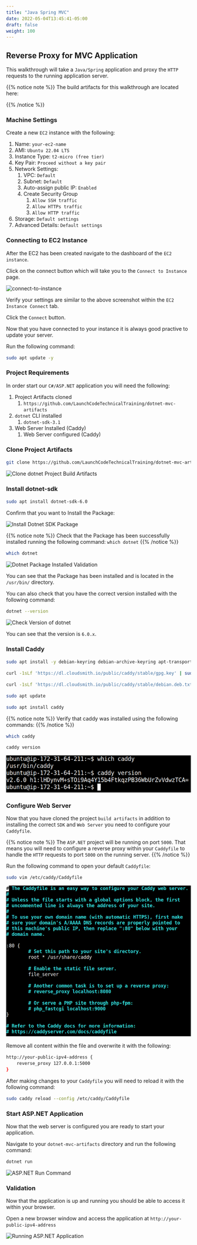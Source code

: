 ```yaml
---
title: "Java Spring MVC"
date: 2022-05-04T13:45:41-05:00
draft: false
weight: 100
---
```


## Reverse Proxy for MVC Application

This walkthrough will take a `Java/Spring` application and proxy the `HTTP` requests to the running application server.

{{% notice note %}}
The build artifacts for this walkthrough are located here:

{{% /notice %}}

### Machine Settings

Create a new `EC2` instance with the following:
1. Name: `your-ec2-name`
1. AMI: `Ubuntu 22.04 LTS`
1. Instance Type: `t2-micro (free tier)`
1. Key Pair: `Proceed without a key pair`
1. Network Settings:
    1. VPC: `Default`
    1. Subnet: `Default`
    1. Auto-assign public IP: `Enabled`
    1. Create Security Group
        1. `Allow SSH traffic`
        1. `Allow HTTPs traffic`
        1. `Allow HTTP traffic`
1. Storage: `Default settings`
1. Advanced Details: `Default settings`

### Connecting to EC2 Instance

After the EC2 has been created navigate to the dashboard of the `EC2 instance`.

Click on the connect button which will take you to the `Connect to Instance` page.

![connect-to-instance](pictures/connect-to-instance.png?classes=border)

Verify your settings are similar to the above screenshot within the `EC2 Instance Connect` tab.

Click the `Connect` button.



Now that you have connected to your instance it is always good practive to update your server.

Run the following command:

```bash
sudo apt update -y
```

### Project Requirements

In order start our `C#/ASP.NET` application you will need the following:
1. Project Artifacts cloned
    1. `https://github.com/LaunchCodeTechnicalTraining/dotnet-mvc-artifacts`
1. `dotnet` CLI installed
    1. `dotnet-sdk-3.1`
1. Web Server Installed (Caddy)
    1. Web Server configured (Caddy)

### Clone Project Artifacts

```bash
git clone https://github.com/LaunchCodeTechnicalTraining/dotnet-mvc-artifacts
```

![Clone dotnet Project Build Artifacts](pictures/clone-dotnet-artifacts.png?classes=border)

### Install dotnet-sdk

```bash
sudo apt install dotnet-sdk-6.0
```

Confirm that you want to Install the Package:

![Install Dotnet SDK Package](pictures/apt-install-dotnet-Y.png?classes=border)

{{% notice note %}}
Check that the Package has been successfully installed running the following command: `which dotnet`
{{% /notice %}}

```bash
which dotnet
```
![Dotnet Package Installed Validation](pictures/dotnet-installed-check.png?classes=border)

You can see that the Package has been installed and is located in the `/usr/bin/` directory.

You can also check that you have the correct version installed with the following command:

```bash
dotnet --version
```

![Check Version of dotnet](pictures/dotnet--version.png?classes=border)

You can see that the version is `6.0.x`.

### Install Caddy

```bash
sudo apt install -y debian-keyring debian-archive-keyring apt-transport-https
```

```bash
curl -1sLf 'https://dl.cloudsmith.io/public/caddy/stable/gpg.key' | sudo gpg --dearmor -o /usr/share/keyrings/caddy-stable-archive-keyring.gpg
```

```bash
curl -1sLf 'https://dl.cloudsmith.io/public/caddy/stable/debian.deb.txt' | sudo tee /etc/apt/sources.list.d/caddy-stable.list
```

```bash
sudo apt update
```

```bash
sudo apt install caddy
```

{{% notice note %}}
Verify that caddy was installed using the following commands:
{{% /notice %}}

```bash
which caddy
```

```bash
caddy version
```

![Caddy Installation Validation](pictures/caddy-install-validation.png?classes=border)

### Configure Web Server

Now that you have cloned the project `build artifacts` in addition to installing the correct `SDK` and `Web Server` you need to configure your `Caddyfile`.

{{% notice note %}}
The `ASP.NET` project will be running on port `5000`. That means you will need to configure a reverse proxy within your `Caddyfile` to handle the `HTTP` requests to port `5000` on the running server.
{{% /notice %}}

Run the following command to open your default `Caddyfile`:

```bash
sudo vim /etc/caddy/Caddyfile
```

![Default Caddyfile View](pictures/default-caddyfile.png?classes=border)

Remove all content within the file and overwrite it with the following:

```bash
http://your-public-ipv4-address {
    reverse_proxy 127.0.0.1:5000
}
```

After making changes to your `Caddyfile` you will need to reload it with the following command:

```bash
sudo caddy reload --config /etc/caddy/Caddyfile
```

### Start ASP.NET Application

Now that the web server is configured you are ready to start your application.

Navigate to your `dotnet-mvc-artifacts` directory and run the following command:

```bash
dotnet run
```

![ASP.NET Run Command](pictures/dotnet-run.png?classes=border)

### Validation

Now that the application is up and running you should be able to access it within your browser.

Open a new browser window and access the application at `http://your-public-ipv4-address`

![Running ASP.NET Application](pictures/running-dotnet-application.png?classes=border)